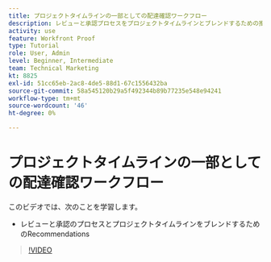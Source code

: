 ```yaml
---
title: プロジェクトタイムラインの一部としての配達確認ワークフロー
description: レビューと承認プロセスをプロジェクトタイムラインとブレンドするための推奨事項については、 [!DNL  Workfront].
activity: use
feature: Workfront Proof
type: Tutorial
role: User, Admin
level: Beginner, Intermediate
team: Technical Marketing
kt: 8825
exl-id: 51cc65eb-2ac8-4de5-88d1-67c1556432ba
source-git-commit: 58a545120b29a5f492344b89b77235e548e94241
workflow-type: tm+mt
source-wordcount: '46'
ht-degree: 0%

---
```


# プロジェクトタイムラインの一部としての配達確認ワークフロー

このビデオでは、次のことを学習します。

* レビューと承認のプロセスとプロジェクトタイムラインをブレンドするためのRecommendations

>[!VIDEO](https://video.tv.adobe.com/v/335125/?quality=12)

<!--
This is a duplicate and not used in the TOC
-->
